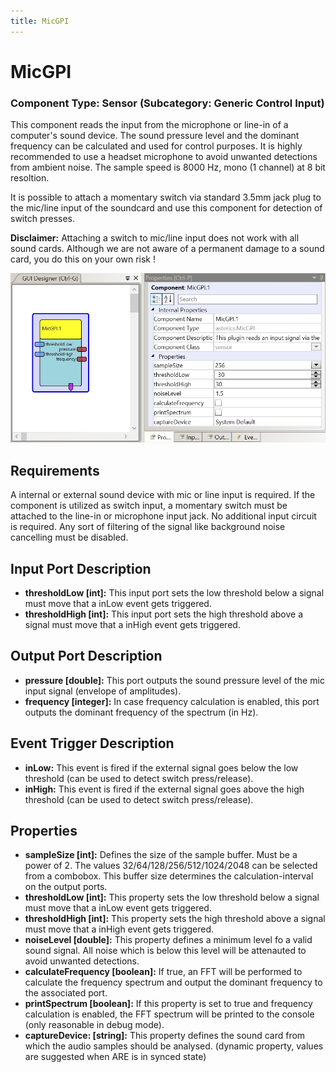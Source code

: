 ```yaml
---
title: MicGPI
---
```


# MicGPI

### Component Type: Sensor (Subcategory: Generic Control Input)

This component reads the input from the microphone or line-in of a computer's sound device. The sound pressure level and the dominant frequency can be calculated and used for control purposes. It is highly recommended to use a headset microphone to avoid unwanted detections from ambient noise. The sample speed is 8000 Hz, mono (1 channel) at 8 bit resoltion.

It is possible to attach a momentary switch via standard 3.5mm jack plug to the mic/line input of the soundcard and use this component for detection of switch presses.

**Disclaimer:** Attaching a switch to mic/line input does not work with all sound cards. Although we are not aware of a permanent damage to a sound card, you do this on your own risk !

![Screenshot: MicGPI plugin](./img/micgpi.png "Screenshot: MicGPI plugin")

## Requirements

A internal or external sound device with mic or line input is required. If the component is utilized as switch input, a momentary switch must be attached to the line-in or microphone input jack. No additional input circuit is required. Any sort of filtering of the signal like background noise cancelling must be disabled.

## Input Port Description

- **thresholdLow \[int\]:** This input port sets the low threshold below a signal must move that a inLow event gets triggered.
- **thresholdHigh \[int\]:** This input port sets the high threshold above a signal must move that a inHigh event gets triggered.

## Output Port Description

- **pressure \[double\]:** This port outputs the sound pressure level of the mic input signal (envelope of amplitudes).
- **frequency \[integer\]:** In case frequency calculation is enabled, this port outputs the dominant frequency of the spectrum (in Hz).

## Event Trigger Description

- **inLow:** This event is fired if the external signal goes below the low threshold (can be used to detect switch press/release).
- **inHigh:** This event is fired if the external signal goes above the high threshold (can be used to detect switch press/release).

## Properties

- **sampleSize \[int\]:** Defines the size of the sample buffer. Must be a power of 2. The values 32/64/128/256/512/1024/2048 can be selected from a combobox. This buffer size determines the calculation-interval on the output ports.
- **thresholdLow \[int\]:** This property sets the low threshold below a signal must move that a inLow event gets triggered.
- **thresholdHigh \[int\]:** This property sets the high threshold above a signal must move that a inHigh event gets triggered.
- **noiseLevel \[double\]:** This property defines a minimum level fo a valid sound signal. All noise which is below this level will be attenauted to avoid unwanted detections.
- **calculateFrequency \[boolean\]:** If true, an FFT will be performed to calculate the frequency spectrum and output the dominant frequency to the associated port.
- **printSpectrum \[boolean\]:** If this property is set to true and frequency calculation is enabled, the FFT spectrum will be printed to the console (only reasonable in debug mode).
- **captureDevice: \[string\]:** This property defines the sound card from which the audio samples should be analysed. (dynamic property, values are suggested when ARE is in synced state)
